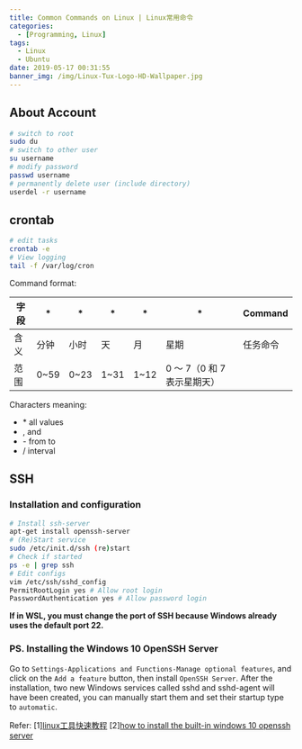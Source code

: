 ```yaml
---
title: Common Commands on Linux | Linux常用命令
categories:
  - [Programming, Linux]
tags:
  - Linux
  - Ubuntu
date: 2019-05-17 00:31:55
banner_img: /img/Linux-Tux-Logo-HD-Wallpaper.jpg
---
```


## About Account

```bash
# switch to root
sudo du
# switch to other user
su username
# modify password
passwd username
# permanently delete user (include directory)
userdel -r username
```

## crontab

```bash
# edit tasks
crontab -e
# View logging
tail -f /var/log/cron
```

Command format:

| 字段 | \*   | \*   | \*   | \*   | \*                          | Command  |
| ---- | ---- | ---- | ---- | ---- | --------------------------- | -------- |
| 含义 | 分钟 | 小时 | 天   | 月   | 星期                        | 任务命令 |
| 范围 | 0~59 | 0~23 | 1~31 | 1~12 | 0 ～ 7（0 和 7 表示星期天） |          |

Characters meaning:

- \* all values
- , and
- \- from to
- / interval

## SSH

### Installation and configuration

```bash
# Install ssh-server
apt-get install openssh-server
# (Re)Start service
sudo /etc/init.d/ssh (re)start
# Check if started
ps -e | grep ssh
# Edit configs
vim /etc/ssh/sshd_config
PermitRootLogin yes # Allow root login
PasswordAuthentication yes # Allow password login
```

**If in WSL, you must change the port of SSH because Windows already uses the default port 22.**

### PS. Installing the Windows 10 OpenSSH Server

Go to `Settings-Applications and Functions-Manage optional features`, and click on the `Add a feature` button, then install `OpenSSH Server`. After the installation, two new Windows services called sshd and sshd-agent will have been created, you can manually start them and set their startup type to `automatic`.

Refer:
[1][linux工具快速教程](https://linuxtools-rst.readthedocs.io/zh_CN/latest/index.html)
[2][how to install the built-in windows 10 openssh server](https://www.bleepingcomputer.com/news/microsoft/how-to-install-the-built-in-windows-10-openssh-server/)
